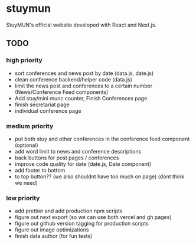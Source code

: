 # stuymun

StuyMUN's official website developed with React and Next.js.

## TODO

### high priority

* sort conferences and news post by date (data.js, date.js)
* clean conference backend/helper code (data.js)
* limit the news post and conferences to a certain number (News/Conference Feed components)
* Add stuy/mini munc counter, Finish Conferences page
* finish secretariat page
* individual conference page

### medium priority

* put both stuy and other conferences in the conference feed component (optional)
* add word limit to news and conference descriptions
* back buttons for post pages / conferences
* improve code quality for date (date.js, Date component)
* add footer to bottom
* to top button?? (we also shouldnt have too much on page) (dont think we need)

### low priority

* add prettier and add production npm scripts
* figure out next export (so we can use both vercel and gh pages)
* figure out github version tagging for production scripts
* figure out image optimizations
* finish data author (for fun tests)
